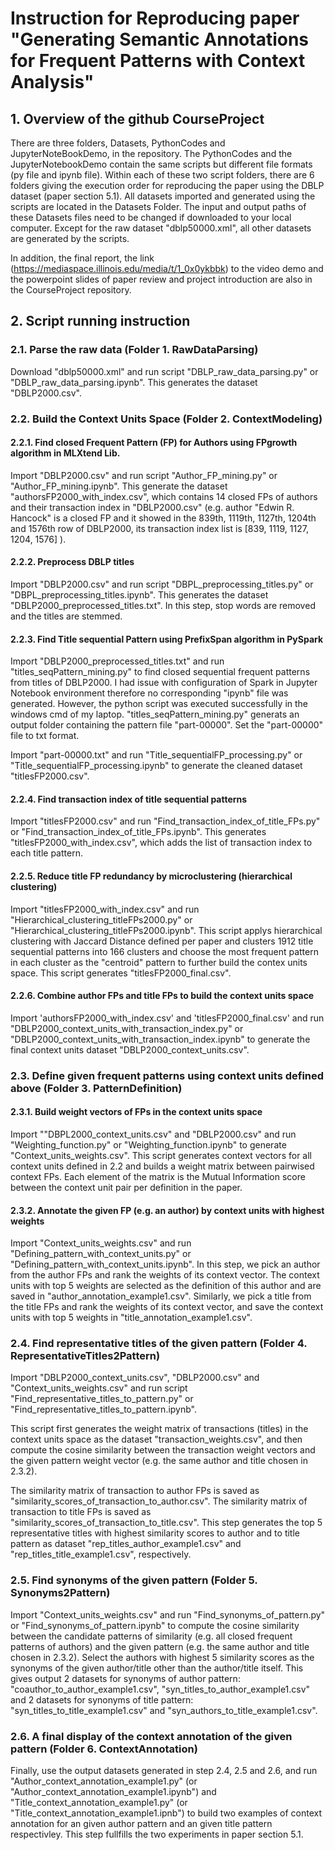 # Instruction for Reproducing paper "Generating Semantic Annotations for Frequent Patterns with Context Analysis" 

## 1. Overview of the github CourseProject 

There are three folders, Datasets, PythonCodes and JupyterNoteBookDemo, in the repository. 
The PythonCodes and the JupyterNotebookDemo contain the same scripts but different file formats (py 
file and ipynb file). Within each of these two script folders, there are 6 folders giving the execution order 
for reproducing the paper using the DBLP dataset (paper section 5.1). All datasets imported and generated 
using the scripts are located in the Datasets Folder. The input and output paths of these Datasets files need 
to be changed if downloaded to your local computer. Except for the raw dataset "dblp50000.xml", all other 
datasets are generated by the scripts.

In addition, the final report, the link (https://mediaspace.illinois.edu/media/t/1_0x0ykbbk) to the 
video demo and the powerpoint slides of paper review and project introduction are also in the CourseProject 
repository. 
	
## 2. Script running instruction

###	2.1. Parse the raw data (Folder 1. RawDataParsing)

Download "dblp50000.xml" and run script "DBLP_raw_data_parsing.py" or 
"DBLP_raw_data_parsing.ipynb". This generates the dataset "DBLP2000.csv". 

###	2.2. Build the Context Units Space (Folder 2. ContextModeling)

####	2.2.1. Find closed Frequent Pattern (FP) for Authors using FPgrowth algorithm in MLXtend Lib. 
		
Import "DBLP2000.csv" and run script "Author_FP_mining.py" or "Author_FP_mining.ipynb". 
This generate the dataset "authorsFP2000_with_index.csv", which contains 14 closed FPs of authors and their 
transaction index in "DBLP2000.csv" (e.g. author "Edwin R. Hancock" is a closed FP and it showed in the 839th, 
1119th, 1127th, 1204th and 1576th row of DBLP2000, its transaction index list is [839, 1119, 1127, 1204, 1576] ).  
	
####	2.2.2. Preprocess DBLP titles

Import "DBLP2000.csv" and run script "DBPL_preprocessing_titles.py" or 
"DBPL_preprocessing_titles.ipynb". This generates the dataset "DBLP2000_preprocessed_titles.txt".
 In this step, stop words are removed and the titles are stemmed. 

####	2.2.3. Find Title sequential Pattern using PrefixSpan algorithm in PySpark

Import "DBLP2000_preprocessed_titles.txt" and run "titles_seqPattern_mining.py" 
to find closed sequential frequent patterns from titles of DBLP2000. I had issue with configuration of Spark
 in Jupyter Notebook environment therefore no corresponding "ipynb" file was generated. 
However, the python script was executed successfully in the windows cmd of my laptop. 
"titles_seqPattern_mining.py" generats an output folder containing the pattern file "part-00000". 
Set the "part-00000" file to txt format. 

Import "part-00000.txt" and run "Title_sequentialFP_processing.py" or
 "Title_sequentialFP_processing.ipynb" to generate the cleaned dataset "titlesFP2000.csv".

####	2.2.4. Find transaction index of title sequential patterns

Import "titlesFP2000.csv" and run "Find_transaction_index_of_title_FPs.py" or 
"Find_transaction_index_of_title_FPs.ipynb". This generates "titlesFP2000_with_index.csv", which 
adds the list of transaction index to each title pattern.

####	2.2.5. Reduce title FP redundancy by microclustering (hierarchical clustering)

Import "titlesFP2000_with_index.csv" and run "Hierarchical_clustering_titleFPs2000.py" 
or "Hierarchical_clustering_titleFPs2000.ipynb". This script applys hierarchical clustering with Jaccard Distance 
defined per paper and clusters 1912 title sequential patterns into 166 clusters and choose the most frequent 
pattern in each cluster as the "centroid" pattern to further build the contex units space. This script generates 
"titlesFP2000_final.csv".

####	2.2.6. Combine author FPs and title FPs to build the context units space

Import 'authorsFP2000_with_index.csv' and 'titlesFP2000_final.csv' and run 
"DBLP2000_context_units_with_transaction_index.py" or "DBLP2000_context_units_with_transaction_index.ipynb"
 to generate the final context units dataset "DBLP2000_context_units.csv".

###	2.3. Define given frequent patterns using context units defined above (Folder 3. PatternDefinition)

####	2.3.1. Build weight vectors of FPs in the context units space

Import ""DBPL2000_context_units.csv" and "DBLP2000.csv" and run "Weighting_function.py" 
or "Weighting_function.ipynb" to generate "Context_units_weights.csv". This script generates context vectors for 
all context units defined in 2.2 and builds a weight matrix between pairwised context FPs. Each element of the matrix 
is the Mutual Information score between the context unit pair per definition in the paper. 

####	2.3.2. Annotate the given FP (e.g. an author) by context units with highest weights
		
Import "Context_units_weights.csv" and run "Defining_pattern_with_context_units.py"
 or "Defining_pattern_with_context_units.ipynb". In this step, we pick an author from the author FPs and rank
 the weights of its context vector. The context units with top 5 weights are selected as the definition of this author 
and are saved in "author_annotation_example1.csv". Similarly, we pick a title from the title FPs and rank the weights 
of its context vector, and save the context units with top 5 weights in "title_annotation_example1.csv".

###	2.4. Find representative titles of the given pattern (Folder 4. RepresentativeTitles2Pattern)

Import "DBLP2000_context_units.csv", "DBLP2000.csv" and "Context_units_weights.csv" and 
run script "Find_representative_titles_to_pattern.py" or "Find_representative_titles_to_pattern.ipynb". 
		
This script first generates the weight matrix of transactions (titles) in the context units space as 
the dataset "transaction_weights.csv", and then compute the cosine similarity between the transaction weight vectors 
and the given pattern weight vector (e.g. the same author and title chosen in 2.3.2). 
		
The similarity matrix of transaction to author FPs is saved as "similarity_scores_of_transaction_to_author.csv". 
The similarity matrix of transaction to title FPs is saved as "similarity_scores_of_transaction_to_title.csv". 
This step generates the top 5 representative titles with highest similarity scores to author and to title pattern 
as dataset "rep_titles_author_example1.csv" and "rep_titles_title_example1.csv", respectively.

###	2.5. Find synonyms of the given pattern (Folder 5. Synonyms2Pattern)

Import "Context_units_weights.csv" and run  "Find_synonyms_of_pattern.py" or 
"Find_synonyms_of_pattern.ipynb" to compute the cosine similarity between the candidate patterns of similarity 
(e.g. all closed frequent patterns of authors) and the given pattern (e.g. the same author and title chosen in 2.3.2). 
Select the authors with highest 5 similarity scores as the synonyms of the given author/title other than the author/title itself. 
This gives output 2 datasets for synonyms of author pattern: "coauthor_to_author_example1.csv", 
"syn_titles_to_author_example1.csv" and 2 datasets for synonyms of title pattern: "syn_titles_to_title_example1.csv" and "syn_authors_to_title_example1.csv".

###	2.6. A final display of the context annotation of the given pattern (Folder 6. ContextAnnotation)

Finally, use the output datasets generated in step 2.4, 2.5 and 2.6, and run 
"Author_context_annotation_example1.py" (or "Author_context_annotation_example1.ipynb") and 
"Title_context_annotation_example1.py" (or "Title_context_annotation_example1.ipnb") to build 
two examples of context annotation for an given author pattern and an given title pattern respectivley. 
This step fullfills the two experiments in paper section 5.1.